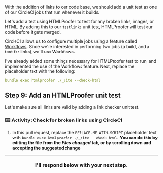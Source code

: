 With the addition of links to our code base, we should add a unit test as one of our CircleCI jobs that run whenever it builds. 

Let's add a test using HTMLProofer to test for any broken links, images, or HTML. By adding this to our `testlinks` unit test, HTMLProofer will test our code before it gets merged.

CircleCI allows us to configure multiple jobs using a feature called [Workflows](https://circleci.com/docs/2.0/workflows-overview/). Since we're interested in performing two jobs (a build, and a test for links), we'll use Workflows.

I've already added some things necessary for HTMLProofer test to run, and implemented the use of the Workflows feature. Next, replace the placeholder text with the following:

```yaml
bundle exec htmlproofer ./_site --check-html
```

## Step 9: Add an HTMLProofer unit test

Let's make sure all links are valid by adding a link checker unit test.

### :keyboard: Activity: Check for broken links using CircleCI

1. In this pull request, replace the `REPLACE-ME-WITH-SCRIPT` placeholder text with `bundle exec htmlproofer ./_site --check-html`. **You can do this by editing the file from the _Files changed_ tab, or by scrolling down and accepting the suggested change.**

<hr>
<h3 align="center">I'll respond below with your next step.</h3>
